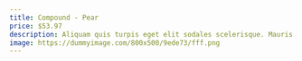 ```yaml
---
title: Compound - Pear
price: $53.97
description: Aliquam quis turpis eget elit sodales scelerisque. Mauris sit amet eros. Suspendisse accumsan tortor quis turpis.
image: https://dummyimage.com/800x500/9ede73/fff.png
---
```

